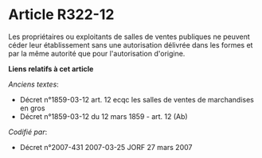 # Article R322-12

Les propriétaires ou exploitants de salles de ventes publiques ne peuvent céder leur établissement sans une autorisation
délivrée dans les formes et par la même autorité que pour l'autorisation d'origine.

**Liens relatifs à cet article**

_Anciens textes_:

  - Décret n°1859-03-12 art. 12 ecqc les salles de ventes de marchandises en gros
  - Décret n°1859-03-12 du 12 mars 1859 - art. 12 (Ab)

_Codifié par_:

  - Décret n°2007-431 2007-03-25 JORF 27 mars 2007
